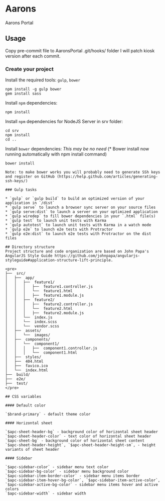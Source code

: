 Aarons
======
Aarons Portal

## Usage

Copy pre-commit file to AaronsPortal .git/hooks/ folder
I will patch kiosk version after each commit.

### Create your project

Install the required tools: `gulp`, `bower`
```
npm install -g gulp bower
gem install sass
```

Install `npm` dependencies:
```
npm install
```

Install `npm` dependencies for NodeJS Server in srv folder:
```
cd srv
npm install
cd ..
```


Install `bower` dependencies: *This may be no need* 
(* Bower install now running automatically with npm install command)
```
bower install
```

```
Note: to make bower works you will probably need to generate SSh keys and register on GitHub (https://help.github.com/articles/generating-ssh-keys/)

### Gulp tasks

* `gulp` or `gulp build` to build an optimized version of your application in `/dist`
* `gulp serve` to launch a browser sync server on your source files
* `gulp serve:dist` to launch a server on your optimized application
* `gulp wiredep` to fill bower dependencies in your `.html` file(s)
* `gulp test` to launch unit tests with Karma
* `gulp autotest` to launch unit tests with Karma in a watch mode
* `gulp e2e` to launch e2e tests with Protractor
* `gulp e2e:dist` to launch e2e tests with Protractor on the dist files

## Directory structure
Project structure and code organization are based on John Papa's AngularJS Style Guide https://github.com/johnpapa/angularjs-styleguide#application-structure-lift-principle.

<pre>
├──  src/
│   ├──  app/
│   │   ├──  feature1/
│   │   │   ├──  feature1.controller.js
│   │   │   └──  feature1.html
│   │   │   ├──  feature1.module.js
│   │   ├──  feature2/
│   │   │   ├──  feature2.controller.js
│   │   │   └──  feature2.html
│   │   │   ├──  feature2.module.js
│   │   └──  index.js
│   │   └──  index.scss
│   │   └──  vendor.scss
│   ├──  assets/
│   │   └──  images/
│   ├──  components/
│   │   └──  component1/
│   │   │   ├──  component1.controller.js
│   │   │   └──  component1.html
│   ├──  styles/
│   ├──  404.html
│   ├──  favico.ico
│   └──  index.html
├──  build/
├──  e2e/
├──  test/
</pre>

## CSS variables

#### Default color

`$brand-primary` - default theme color

#### Horizontal sheet

`$apc-sheet-header-bg` - background color of horizontal sheet header 
`$apc-sheet-header-color` - text color of horizontal sheet header
`$apc-sheet-bg` - background color of horizontal sheet content
`$apc-sheet-header-height`, `$apc-sheet-header-height-sm`, - height variants of sheet header

#### Sidebar
 
`$apc-sidebar-color` - sidebar menu text color
`$apc-sidebar-bg-color` - sidebar menu background color
`$apc-sidebar-item-border-color` - sidebar menu items border
`$apc-sidebar-item-hover-bg-color`, `$apc-sidebar-item-active-color`, 
`$apc-sidebar-active-bg-color` - sidebar menu items hover and active colors
`$apc-sidebar-width` - sidebar width
